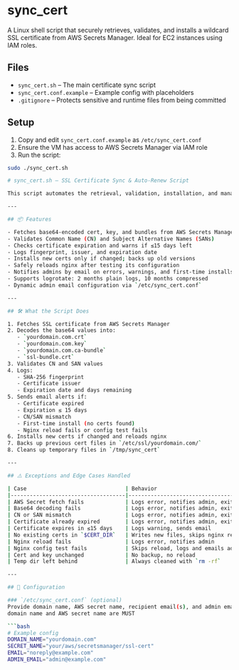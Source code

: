# sync_cert

A Linux shell script that securely retrieves, validates, and installs a wildcard SSL certificate from AWS Secrets Manager. Ideal for EC2 instances using IAM roles.

## Files

- `sync_cert.sh` – The main certificate sync script
- `sync_cert.conf.example` – Example config with placeholders
- `.gitignore` – Protects sensitive and runtime files from being committed

## Setup

1. Copy and edit `sync_cert.conf.example` as `/etc/sync_cert.conf`
2. Ensure the VM has access to AWS Secrets Manager via IAM role
3. Run the script:

```bash
sudo ./sync_cert.sh

# sync_cert.sh – SSL Certificate Sync & Auto-Renew Script

This script automates the retrieval, validation, installation, and management of a wildcard SSL certificate (`*.yourdomain.com`) from AWS Secrets Manager. It is designed to be run via cron on Debian-based systems, integrates safely with nginx, and notifies administrators of important events.

---

## 📦 Features

- Fetches base64-encoded cert, key, and bundles from AWS Secrets Manager
- Validates Common Name (CN) and Subject Alternative Names (SANs)
- Checks certificate expiration and warns if ≤15 days left
- Logs fingerprint, issuer, and expiration date
- Installs new certs only if changed; backs up old versions
- Safely reloads nginx after testing its configuration
- Notifies admins by email on errors, warnings, and first-time installs
- Supports logrotate: 2 months plain logs, 10 months compressed
- Dynamic admin email configuration via `/etc/sync_cert.conf`

---

## 🛠️ What the Script Does

1. Fetches SSL certificate from AWS Secrets Manager
2. Decodes the base64 values into:
   - `yourdomain.com.crt`
   - `yourdomain.com.key`
   - `yourdomain.com.ca-bundle`
   - `ssl-bundle.crt`
3. Validates CN and SAN values
4. Logs:
   - SHA-256 fingerprint
   - Certificate issuer
   - Expiration date and days remaining
5. Sends email alerts if:
   - Certificate expired
   - Expiration ≤ 15 days
   - CN/SAN mismatch
   - First-time install (no certs found)
   - Nginx reload fails or config test fails
6. Installs new certs if changed and reloads nginx
7. Backs up previous cert files in `/etc/ssl/yourdomain.com/`
8. Cleans up temporary files in `/tmp/sync_cert`

---

## ⚠️ Exceptions and Edge Cases Handled

| Case                               | Behavior                                                   |
|------------------------------------|-------------------------------------------------------------|
| AWS Secret fetch fails             | Logs error, notifies admin, exits                           |
| Base64 decoding fails              | Logs error, notifies admin, exits                           |
| CN or SAN mismatch                 | Logs error, notifies admin, exits                           |
| Certificate already expired        | Logs error, notifies admin, exits                           |
| Certificate expires in ≤15 days    | Logs warning, sends email                                   |
| No existing certs in `$CERT_DIR`   | Writes new files, skips nginx reload, notifies admin        |
| Nginx reload fails                 | Logs error, notifies admin                                  |
| Nginx config test fails            | Skips reload, logs and emails admin                         |
| Cert and key unchanged             | No backup, no reload                                        |
| Temp dir left behind               | Always cleaned with `rm -rf`                                |

---

## 🔧 Configuration

### `/etc/sync_cert.conf` (optional)
Provide domain name, AWS secret name, recipient email(s), and admin email.
domain name and AWS secret name are MUST

```bash
# Example config
DOMAIN_NAME="yourdomain.com"
SECRET_NAME="your/aws/secretsmanager/ssl-cert"
EMAIL="noreply@example.com"
ADMIN_EMAIL="admin@example.com"
